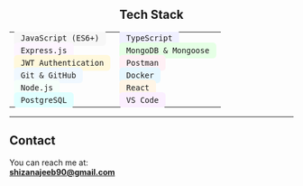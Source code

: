 <h2 align="center">Tech Stack</h2>

<div align="center">

<table>
  <tr>
    <td><code style="background-color:#f7f7f7; padding: 6px 12px; border-radius: 6px;">JavaScript (ES6+)</code></td>
    <td><code style="background-color:#f0f0ff; padding: 6px 12px; border-radius: 6px;">TypeScript</code></td>
  </tr>
  <tr>
    <td><code style="background-color:#fdf5ff; padding: 6px 12px; border-radius: 6px;">Express.js</code></td>
    <td><code style="background-color:#e5ffe5; padding: 6px 12px; border-radius: 6px;">MongoDB & Mongoose</code></td>
  </tr>
  <tr>
    <td><code style="background-color:#fff8dc; padding: 6px 12px; border-radius: 6px;">JWT Authentication</code></td>
    <td><code style="background-color:#fff0f5; padding: 6px 12px; border-radius: 6px;">Postman</code></td>
  </tr>
  <tr>
    <td><code style="background-color:#f0f8ff; padding: 6px 12px; border-radius: 6px;">Git & GitHub</code></td>
    <td><code style="background-color:#e6f7ff; padding: 6px 12px; border-radius: 6px;">Docker</code></td>
  </tr>
  <tr>
    <td><code style="background-color:#f5fffa; padding: 6px 12px; border-radius: 6px;">Node.js</code></td>
    <td><code style="background-color:#fff5e6; padding: 6px 12px; border-radius: 6px;">React</code></td>
  </tr>
  <tr>
    <td><code style="background-color:#e0ffff; padding: 6px 12px; border-radius: 6px;">PostgreSQL</code></td>
    <td><code style="background-color:#fbefff; padding: 6px 12px; border-radius: 6px;">VS Code</code></td>
  </tr>
</table>

</div>

---

## Contact  
You can reach me at:  
**[shizanajeeb90@gmail.com](mailto:shizanajeeb90@gmail.com)**
